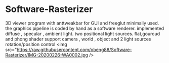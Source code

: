 # Software-Rasterizer
3D viewer program with anttweakbar for GUI and freeglut minimally used. the graphics pipeline is coded by hand as a software renderer.
implemented diffuse , specular , ambient light. two positional light sources.
flat,gouroud and phong shader support
camera , world , object and 2 light sources rotation/position control
<img src="https://raw.githubusercontent.com/obeng88/Software-Rasterizer/IMG-20200226-WA0002.jpg />

